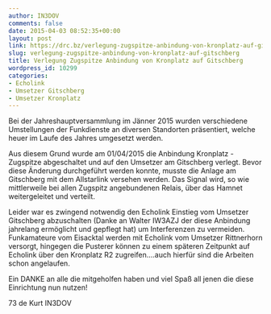 ```yaml
---
author: IN3DOV
comments: false
date: 2015-04-03 08:52:35+00:00
layout: post
link: https://drc.bz/verlegung-zugspitze-anbindung-von-kronplatz-auf-gitschberg/
slug: verlegung-zugspitze-anbindung-von-kronplatz-auf-gitschberg
title: Verlegung Zugspitze Anbindung von Kronplatz auf Gitschberg
wordpress_id: 10299
categories:
- Echolink
- Umsetzer Gitschberg
- Umsetzer Kronplatz
---
```


Bei der Jahreshauptversammlung im Jänner 2015 wurden verschiedene Umstellungen der Funkdienste an diversen Standorten präsentiert, welche heuer im Laufe des Jahres umgesetzt werden.




Aus diesem Grund wurde am 01/04/2015 die Anbindung Kronplatz - Zugspitze abgeschaltet und auf den Umsetzer am Gitschberg verlegt. Bevor diese Änderung durchgeführt werden konnte, musste die Anlage am Gitschberg mit dem Allstarlink versehen werden. Das Signal wird, so wie mittlerweile bei allen Zugspitz angebundenen Relais, über das Hamnet weitergeleitet und verteilt.




Leider war es zwingend notwendig den Echolink Einstieg vom Umsetzer Gitschberg abzuschalten (Danke an Walter IW3AZJ der diese Anbindung jahrelang ermöglicht und gepflegt hat) um Interferenzen zu vermeiden. Funkamateure vom Eisacktal werden mit Echolink vom Umsetzer Rittnerhorn versorgt, hingegen die Pusterer können zu einem späteren Zeitpunkt auf Echolink über den Kronplatz R2 zugreifen….auch hierfür sind die Arbeiten schon angelaufen.




Ein DANKE an alle die mitgeholfen haben und viel Spaß all jenen die diese Einrichtung nun nutzen!




73 de Kurt IN3DOV
